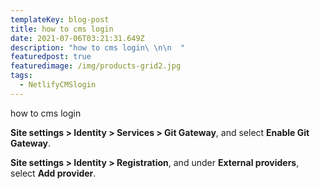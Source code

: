 ```yaml
---
templateKey: blog-post
title: how to cms login
date: 2021-07-06T03:21:31.649Z
description: "how to cms login\ \n\n  "
featuredpost: true
featuredimage: /img/products-grid2.jpg
tags:
  - NetlifyCMSlogin
---
```

how to cms login



**Site settings > Identity > Services > Git Gateway**, and select **Enable Git Gateway**.



**Site settings > Identity > Registration**, and under **External providers**, select **Add provider**.